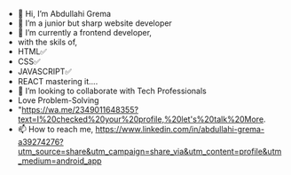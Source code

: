 - 👋 Hi, I’m Abdullahi Grema
- 👀 I’m a junior but sharp website developer
- 🌱 I’m currently a frontend developer,
- with the skils of,
- HTML✅
- CSS✅
- JAVASCRIPT✅
- REACT mastering it....
- 💞️ I’m looking to collaborate with Tech Professionals
- Love Problem-Solving
- "https://wa.me/2349011648355?text=I%20checked%20your%20profile,%20let's%20talk%20More.
      </div>
- 📫 How to reach me, https://www.linkedin.com/in/abdullahi-grema-a39274276?utm_source=share&utm_campaign=share_via&utm_content=profile&utm_medium=android_app

<!---
Agrema000/Agrema000 is a ✨ special ✨ repository because its `README.md` (this file) appears on your GitHub profile.
You can click the Preview link to take a look at your changes.
--->
